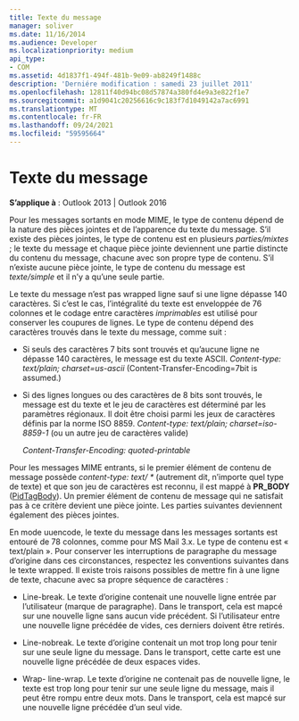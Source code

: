 ```yaml
---
title: Texte du message
manager: soliver
ms.date: 11/16/2014
ms.audience: Developer
ms.localizationpriority: medium
api_type:
- COM
ms.assetid: 4d1837f1-494f-481b-9e09-ab8249f1488c
description: 'Derniére modification : samedi 23 juillet 2011'
ms.openlocfilehash: 12811f40d94bc08d57874a380fd4e9a3e822f1e7
ms.sourcegitcommit: a1d9041c20256616c9c183f7d1049142a7ac6991
ms.translationtype: MT
ms.contentlocale: fr-FR
ms.lasthandoff: 09/24/2021
ms.locfileid: "59595664"
---
```

# <a name="message-text"></a>Texte du message

  
  
**S’applique à** : Outlook 2013 | Outlook 2016 
  
Pour les messages sortants en mode MIME, le type de contenu dépend de la nature des pièces jointes et de l’apparence du texte du message. S’il existe des pièces jointes, le type de contenu est en plusieurs  _parties/mixtes_ ; le texte du message et chaque pièce jointe deviennent une partie distincte du contenu du message, chacune avec son propre type de contenu. S’il n’existe aucune pièce jointe, le type de contenu du message est  _texte/simple_ et il n’y a qu’une seule partie. 
  
Le texte du message n’est pas wrapped ligne sauf si une ligne dépasse 140 caractères. Si c’est le cas, l’intégralité du texte est enveloppée de 76 colonnes et le codage entre caractères  _imprimables_ est utilisé pour conserver les coupures de lignes. Le type de contenu dépend des caractères trouvés dans le texte du message, comme suit : 
  
- Si seuls des caractères 7 bits sont trouvés et qu’aucune ligne ne dépasse 140 caractères, le message est du texte ASCII. _Content-type: text/plain; charset=us-ascii_ (Content-Transfer-Encoding=7bit is assumed.) 
    
- Si des lignes longues ou des caractères de 8 bits sont trouvés, le message est du texte et le jeu de caractères est déterminé par les paramètres régionaux. Il doit être choisi parmi les jeux de caractères définis par la norme ISO 8859. _Content-type: text/plain; charset=iso-8859-1_ (ou un autre jeu de caractères valide) 
    
     _Content-Transfer-Encoding: quoted-printable_
    
Pour les messages MIME entrants, si le premier élément de contenu de message possède _content-type: text/ \*_ (autrement dit, n’importe quel type de texte) et que son jeu de caractères est reconnu, il est mappé à **PR_BODY** ([PidTagBody](pidtagbody-canonical-property.md)). Un premier élément de contenu de message qui ne satisfait pas à ce critère devient une pièce jointe. Les parties suivantes deviennent également des pièces jointes.
  
En mode uuencode, le texte du message dans les messages sortants est entouré de 78 colonnes, comme pour MS Mail 3.x. Le type de contenu est « text/plain ». Pour conserver les interruptions de paragraphe du message d’origine dans ces circonstances, respectez les conventions suivantes dans le texte wrapped. Il existe trois raisons possibles de mettre fin à une ligne de texte, chacune avec sa propre séquence de caractères :
  
- Line-break. Le texte d’origine contenait une nouvelle ligne entrée par l’utilisateur (marque de paragraphe). Dans le transport, cela est mapcé sur une nouvelle ligne sans aucun vide précédent. Si l’utilisateur entre une nouvelle ligne précédée de vides, ces derniers doivent être retirés.
    
- Line-nobreak. Le texte d’origine contenait un mot trop long pour tenir sur une seule ligne du message. Dans le transport, cette carte est une nouvelle ligne précédée de deux espaces vides.
    
- Wrap- line-wrap. Le texte d’origine ne contenait pas de nouvelle ligne, le texte est trop long pour tenir sur une seule ligne du message, mais il peut être rompu entre deux mots. Dans le transport, cela est mapcé sur une nouvelle ligne précédée d’un seul vide.
    

